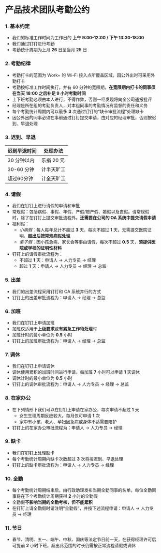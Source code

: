 # 产品技术团队考勤公约

### 1. 基本约定

  - 我们的标准工作时间为工作日的 **上午 9:00-12:00 / 下午 13:30-18:00**
  - 我们通过钉钉进行考勤
  - 考勤统计周期为上月 **26** 日至当月 **25** 日

### 2. 考勤纪律

  - 考勤打卡的范围为 Work+ 的 Wi-Fi 接入点所覆盖区域，因公外出时可采用外勤打卡
  - 考勤按标准工作时间执行，并有 60 分钟的宽限期。**在宽限期内打卡的同事须在当天 18:00 之后补足 9 小时考勤时间**
  - 上下班考勤必须由本人进行，不得作弊，否则一经发现将向全公司通报批评
  - 经理是所在组的考勤负责人，对本组同事的考勤情况有监督的责任和义务
  - 每个考勤统计周期内可以最多 **3** 次通过钉钉的“缺卡审批流程”处理缺卡
  - 因公外出的同事必须在事前通过钉钉提交申请，由对应的经理审批，否则按迟到、早退处理

### 3. 迟到、早退

| 迟到早退时间 | 处理办法 |
| --- | --- |
| 30 分钟以内 | 乐捐 20 元 |
| 30-60 分钟 | 计半天旷工 |
| 超过60分钟 | 计全天旷工 |

### 4. 请假

  - 我们在钉钉上进行请假的申请和审批
  - 常规假：包括病假、事假、年假、产假/陪产假、婚假以及丧假。请常规假时，除了在钉钉上提交审批流程外，**还需要在公司的 OA 系统中提交请假申请**
  - 福利假：
    + *小病假*：每人每年总计不超过 **3** 天，每次不超过 **1** 天，无需提交医院证明，**超出后按常规病假处理**
    + *亲子假*：因小孩急病、家长会等事由请假，每次不超过 **0.5** 天，**须提供医院或学校的证明性材料**
  - 钉钉上的请假审批流程为：
    + 不超过 **1** 天：申请人 → 人力专员 → 经理
    + 超过 **1** 天：申请人 → 人力专员 → 经理 → 总监

### 5. 出差

  - 我们的出差流程采用钉钉和 OA 系统并行的方式
  - 钉钉上的出差审批流程为：申请人 → 经理 → 总监

### 6. 加班

  - 我们在钉钉上申请加班
  - 加班仅适用于**上级要求**或**有紧急工作待处理**时
  - 加班计时的最小单位为 **0.5** 小时
  - 钉钉上的加班审批流程为：申请人 → 经理 → 总监

### 7. 调休

  - 我们在钉钉上申请调休
  - 调休使用累积的加班时间进行申请，每加班 **7** 小时可以申请 **1** 天调休
  - 调休计时的最小单位为 **0.5** 小时
  - 钉钉上的调休审批流程为：申请人 → 人力专员 → 经理 → 总监

### 8. 在家办公

  - 在下列情形下我们可以在钉钉上申请在家办公，每次申请不超过 **1** 天
    + 女生生理周期反应较大，每月仅可申请 **1** 次
    + 家中有小孩、老人、孕妇因急病或身体不适需要陪护
  - 钉钉上的在家办公审批流程为：申请人 → 人力专员 → 经理

### 9. 缺卡

  - 我们在钉钉上处理缺卡
  - 每个考勤统计周期内缺卡次数超过 **3** 次将按迟到、早退处理
  - 钉钉上的缺卡审批流程为：申请人 → 人力专员 → 经理

### 10. 全勤

  - 每个考勤统计周期结束后，由行政助理发布当期全勤同事的名单，每位全勤同事将在下个考勤统计周期获得 **2** 小时的全勤假
  - 全勤假**不影响当期的全勤考核，但不能累积**
  - 在钉钉上请全勤假时请注明“全勤假”，并按下述流程申请：申请人 → 人力专员 → 经理

### 11. 节日

  - 春节、清明、五一、端午、中秋、国庆等法定节日前一天，在获得经理许可后可提前 **2** 小时下班，超出此范围的时长仍需按正常流程请假或调休